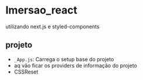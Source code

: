 # Imersao_react
 
utilizando next.js e styled-components <br>
## projeto
- `_App.js`: Carrega o setup base do projeto
-  aq vão ficar os providers de informação do projeto
-  CSSReset
